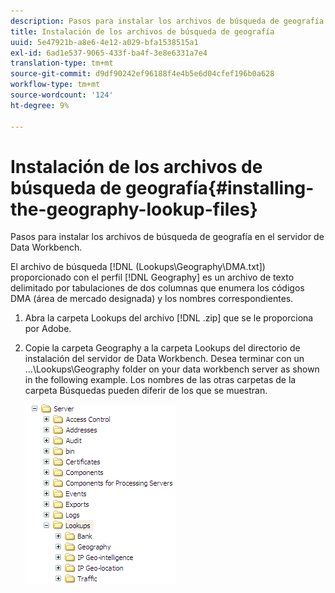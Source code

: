 ```yaml
---
description: Pasos para instalar los archivos de búsqueda de geografía en el servidor de Data Workbench.
title: Instalación de los archivos de búsqueda de geografía
uuid: 5e47921b-a8e6-4e12-a029-bfa1538515a1
exl-id: 6ad1e537-9065-433f-ba4f-3e8e6331a7e4
translation-type: tm+mt
source-git-commit: d9df90242ef96188f4e4b5e6d04cfef196b0a628
workflow-type: tm+mt
source-wordcount: '124'
ht-degree: 9%

---
```


# Instalación de los archivos de búsqueda de geografía{#installing-the-geography-lookup-files}

Pasos para instalar los archivos de búsqueda de geografía en el servidor de Data Workbench.

El archivo de búsqueda [!DNL (Lookups\Geography\DMA.txt]) proporcionado con el perfil [!DNL Geography] es un archivo de texto delimitado por tabulaciones de dos columnas que enumera los códigos DMA (área de mercado designada) y los nombres correspondientes.

1. Abra la carpeta Lookups del archivo [!DNL .zip] que se le proporciona por Adobe.
1. Copie la carpeta Geography a la carpeta Lookups del directorio de instalación del servidor de Data Workbench. Desea terminar con un ...\Lookups\Geography folder on your data workbench server as shown in the following example. Los nombres de las otras carpetas de la carpeta Búsquedas pueden diferir de los que se muestran.

   ![Información sobre los pasos](assets/Geo_installLookups_dir.png)
